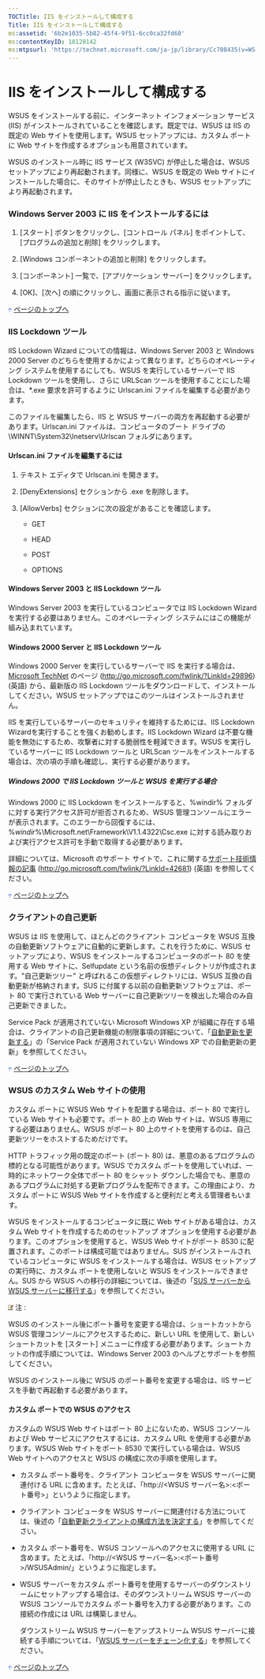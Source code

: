 ```yaml
---
TOCTitle: IIS をインストールして構成する
Title: IIS をインストールして構成する
ms:assetid: '6b2e1035-5b82-45f4-9f51-6cc0ca32fd60'
ms:contentKeyID: 18128142
ms:mtpsurl: 'https://technet.microsoft.com/ja-jp/library/Cc708435(v=WS.10)'
---
```


IIS をインストールして構成する
==============================

WSUS をインストールする前に、インターネット インフォメーション サービス (IIS) がインストールされていることを確認します。既定では、WSUS は IIS の既定の Web サイトを使用します。WSUS セットアップには、カスタム ポートに Web サイトを作成するオプションも用意されています。

WSUS のインストール時に IIS サービス (W3SVC) が停止した場合は、WSUS セットアップにより再起動されます。同様に、WSUS を既定の Web サイトにインストールした場合に、そのサイトが停止したときも、WSUS セットアップにより再起動されます。

### Windows Server 2003 に IIS をインストールするには

1.  \[スタート\] ボタンをクリックし、\[コントロール パネル\] をポイントして、\[プログラムの追加と削除\] をクリックします。

2.  \[Windows コンポーネントの追加と削除\] をクリックします。

3.  \[コンポーネント\] 一覧で、\[アプリケーション サーバー\] をクリックします。

4.  \[OK\]、\[次へ\] の順にクリックし、画面に表示される指示に従います。

![](images/Cc708435.arrow_px_up(ja-jp,WS.10).gif) [ページのトップへ](#ctl00_rs1_eb1_panel1)

### IIS Lockdown ツール

IIS Lockdown Wizard についての情報は、Windows Server 2003 と Windows 2000 Server のどちらを使用するかによって異なります。どちらのオペレーティング システムを使用するにしても、WSUS を実行しているサーバーで IIS Lockdown ツールを使用し、さらに URLScan ツールを使用することにした場合は、\*.exe 要求を許可するように Urlscan.ini ファイルを編集する必要があります。

このファイルを編集したら、IIS と WSUS サーバーの両方を再起動する必要があります。Urlscan.ini ファイルは、コンピュータのブート ドライブの \\WINNT\\System32\\Inetserv\\Urlscan フォルダにあります。

#### Urlscan.ini ファイルを編集するには

1.  テキスト エディタで Urlscan.ini を開きます。

2.  \[DenyExtensions\] セクションから .exe を削除します。

3.  \[AllowVerbs\] セクションに次の設定があることを確認します。

    -   GET

    -   HEAD

    -   POST

    -   OPTIONS

#### Windows Server 2003 と IIS Lockdown ツール

Windows Server 2003 を実行しているコンピュータでは IIS Lockdown Wizard を実行する必要はありません。このオペレーティング システムにはこの機能が組み込まれています。

#### Windows 2000 Server と IIS Lockdown ツール

Windows 2000 Server を実行しているサーバーで IIS を実行する場合は、[Microsoft TechNet](http://go.microsoft.com/fwlink/?linkid=29896) のページ (http://go.microsoft.com/fwlink/?LinkId=29896) (英語) から、最新版の IIS Lockdown ツールをダウンロードして、インストールしてください。WSUS セットアップではこのツールはインストールされません。

IIS を実行しているサーバーのセキュリティを維持するためには、IIS Lockdown Wizardを実行することを強くお勧めします。IIS Lockdown Wizard は不要な機能を無効にするため、攻撃者に対する脆弱性を軽減できます。WSUS を実行しているサーバーに IIS Lockdown ツールと URLScan ツールをインストールする場合は、次の項の手順も確認し、実行する必要があります。

##### Windows 2000 で IIS Lockdown ツールと WSUS を実行する場合

Windows 2000 に IIS Lockdown をインストールすると、%windir% フォルダに対する実行アクセス許可が拒否されるため、WSUS 管理コンソールにエラーが表示されます。このエラーから回復するには、%*windir*%\\Microsoft.net\\Framework\\V1.1.4322\\Csc.exe に対する読み取りおよび実行アクセス許可を手動で取得する必要があります。

詳細については、Microsoft のサポート サイトで、これに関する[サポート技術情報の記事](http://go.microsoft.com/fwlink/?linkid=42681) (http://go.microsoft.com/fwlink/?LinkId=42681) (英語) を参照してください。

![](images/Cc708435.arrow_px_up(ja-jp,WS.10).gif) [ページのトップへ](#ctl00_rs1_eb1_panel1)

### クライアントの自己更新

WSUS は IIS を使用して、ほとんどのクライアント コンピュータを WSUS 互換の自動更新ソフトウェアに自動的に更新します。これを行うために、WSUS セットアップにより、WSUS をインストールするコンピュータのポート 80 を使用する Web サイトに、Selfupdate という名前の仮想ディレクトリが作成されます。"自己更新ツリー" と呼ばれるこの仮想ディレクトリには、WSUS 互換の自動更新が格納されます。SUS に付属する以前の自動更新ソフトウェアは、ポート 80 で実行されている Web サーバーに自己更新ツリーを検出した場合のみ自己更新できました。

Service Pack が適用されていない Microsoft Windows XP が組織に存在する場合は、クライアントの自己更新機能の制限事項の詳細について、「[自動更新を更新する](http://www.microsoft.com/japan/technet/prodtechnol/windowsserver2003/library/wsus/wsusdeploymentguidetc/4de6a129-fbf1-41ef-b255-5510554713c5.mspx)」の「Service Pack が適用されていない Windows XP での自動更新の更新」を参照してください。

![](images/Cc708435.arrow_px_up(ja-jp,WS.10).gif) [ページのトップへ](#ctl00_rs1_eb1_panel1)

### WSUS のカスタム Web サイトの使用

カスタム ポートに WSUS Web サイトを配置する場合は、ポート 80 で実行している Web サイトも必要です。ポート 80 上の Web サイトは、WSUS 専用にする必要はありません。WSUS がポート 80 上のサイトを使用するのは、自己更新ツリーをホストするためだけです。

HTTP トラフィック用の既定のポート (ポート 80) は、悪意のあるプログラムの標的となる可能性があります。WSUS でカスタム ポートを使用していれば、一時的にネットワーク全体でポート 80 をシャット ダウンした場合でも、悪意のあるプログラムに対処する更新プログラムを配布できます。この理由により、カスタム ポートに WSUS Web サイトを作成すると便利だと考える管理者もいます。

WSUS をインストールするコンピュータに既に Web サイトがある場合は、カスタム Web サイトを作成するためのセットアップ オプションを使用する必要があります。このオプションを使用すると、WSUS Web サイトがポート 8530 に配置されます。このポートは構成可能ではありません。SUS がインストールされているコンピュータに WSUS をインストールする場合は、WSUS セットアップの実行時に、カスタム ポートを使用しないと WSUS をインストールできません。SUS から WSUS への移行の詳細については、後述の「[SUS サーバーから WSUS サーバーに移行する](http://www.microsoft.com/japan/technet/prodtechnol/windowsserver2003/library/wsus/wsusdeploymentguidetc/5017f775-c9b1-4b33-879f-a14056c6a01c.mspx)」を参照してください。

![](images/Cc708435.note(ja-jp,WS.10).gif) 注 :

WSUS のインストール後にポート番号を変更する場合は、ショートカットから WSUS 管理コンソールにアクセスするために、新しい URL を使用して、新しいショートカットを \[スタート\] メニューに作成する必要があります。ショートカットの作成手順については、Windows Server 2003 のヘルプとサポートを参照してください。

WSUS のインストール後に WSUS のポート番号を変更する場合は、IIS サービスを手動で再起動する必要があります。

#### カスタム ポートでの WSUS のアクセス

カスタムの WSUS Web サイトはポート 80 上にないため、WSUS コンソールおよび Web サービスにアクセスするには、カスタム URL を使用する必要があります。WSUS Web サイトをポート 8530 で実行している場合は、WSUS Web サイトへのアクセスと WSUS の構成に次の手順を使用します。

-   カスタム ポート番号を、クライアント コンピュータを WSUS サーバーに関連付ける URL に含めます。たとえば、「http://&lt;WSUS サーバー名&gt;:&lt;ポート番号&gt;」というように指定します。

-   クライアント コンピュータを WSUS サーバーに関連付ける方法については、後述の「[自動更新クライアントの構成方法を決定する](http://www.microsoft.com/japan/technet/prodtechnol/windowsserver2003/library/wsus/wsusdeploymentguidetc/8b786951-a481-49a6-a0e6-69189e58f2ab.mspx)」を参照してください。

-   カスタム ポート番号を、WSUS コンソールへのアクセスに使用する URL に含めます。たとえば、「http://&lt;WSUS サーバー名&gt;:&lt;ポート番号&gt;/WSUSAdmin/」というように指定します。

-   WSUS サーバーをカスタム ポート番号を使用するサーバーのダウンストリームにセットアップする場合は、そのダウンストリーム WSUS サーバーの WSUS コンソールでカスタム ポート番号を入力する必要があります。この接続の作成には URL は構築しません。

    ダウンストリーム WSUS サーバーをアップストリーム WSUS サーバーに接続する手順については、「[WSUS サーバーをチェーン化する](http://www.microsoft.com/japan/technet/prodtechnol/windowsserver2003/library/wsus/wsusdeploymentguidetc/ccf5da8c-62c3-4dfd-a5a4-b4da50f0b2ff.mspx)」を参照してください。

![](images/Cc708435.arrow_px_up(ja-jp,WS.10).gif) [ページのトップへ](#ctl00_rs1_eb1_panel1)
